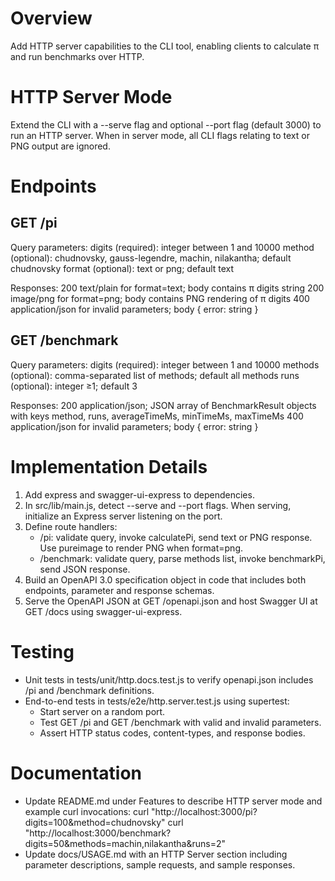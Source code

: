 # Overview

Add HTTP server capabilities to the CLI tool, enabling clients to calculate π and run benchmarks over HTTP.

# HTTP Server Mode

Extend the CLI with a --serve flag and optional --port flag (default 3000) to run an HTTP server. When in server mode, all CLI flags relating to text or PNG output are ignored.

# Endpoints

## GET /pi

Query parameters:
  digits (required): integer between 1 and 10000
  method (optional): chudnovsky, gauss-legendre, machin, nilakantha; default chudnovsky
  format (optional): text or png; default text

Responses:
  200 text/plain for format=text; body contains π digits string
  200 image/png for format=png; body contains PNG rendering of π digits
  400 application/json for invalid parameters; body { error: string }

## GET /benchmark

Query parameters:
  digits (required): integer between 1 and 10000
  methods (optional): comma-separated list of methods; default all methods
  runs (optional): integer ≥1; default 3

Responses:
  200 application/json; JSON array of BenchmarkResult objects with keys method, runs, averageTimeMs, minTimeMs, maxTimeMs
  400 application/json for invalid parameters; body { error: string }

# Implementation Details

1. Add express and swagger-ui-express to dependencies.
2. In src/lib/main.js, detect --serve and --port flags. When serving, initialize an Express server listening on the port.
3. Define route handlers:
   - /pi: validate query, invoke calculatePi, send text or PNG response. Use pureimage to render PNG when format=png.
   - /benchmark: validate query, parse methods list, invoke benchmarkPi, send JSON response.
4. Build an OpenAPI 3.0 specification object in code that includes both endpoints, parameter and response schemas.
5. Serve the OpenAPI JSON at GET /openapi.json and host Swagger UI at GET /docs using swagger-ui-express.

# Testing

- Unit tests in tests/unit/http.docs.test.js to verify openapi.json includes /pi and /benchmark definitions.
- End-to-end tests in tests/e2e/http.server.test.js using supertest:
  * Start server on a random port.
  * Test GET /pi and GET /benchmark with valid and invalid parameters.
  * Assert HTTP status codes, content-types, and response bodies.

# Documentation

- Update README.md under Features to describe HTTP server mode and example curl invocations:
    curl "http://localhost:3000/pi?digits=100&method=chudnovsky"
    curl "http://localhost:3000/benchmark?digits=50&methods=machin,nilakantha&runs=2"
- Update docs/USAGE.md with an HTTP Server section including parameter descriptions, sample requests, and sample responses.